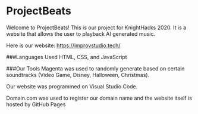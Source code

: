 # ProjectBeats
Welcome to ProjectBeats! This is our project for KnightHacks 2020. It is a website that allows the user to playback AI generated music.

Here is our website:
https://improvstudio.tech/

###Languages Used
HTML, CSS, and JavaScript

###Our Tools
Magenta was used to randomly generate based on certain soundtracks (Video Game, Disney, Halloween, Christmas).

Our website was programmed on Visual Studio Code.

Domain.com was used to register our domain name and the website itself is hosted by GitHub Pages
